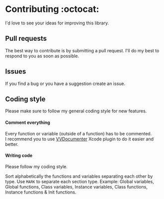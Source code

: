 Contributing :octocat:
======================
I'd love to see your ideas for improving this library.

## Pull requests
The best way to contribute is by submitting a pull request.
I'll do my best to respond to you as soon as possible.

## Issues
If you find a bug or you have a suggestion create an issue.

## Coding style
Please make sure to follow my general coding style for new features.

#### Comment everything
Every function or variable (outside of a function) has to be commented.<br>
I recommend you to use [VVDocumenter](https://github.com/onevcat/VVDocumenter-Xcode) Xcode plugin to do it easier and better.

#### Writing code
Please follow my coding style.

Sort alphabetically the functions and variables separating each other by type.
Use ```MARK``` to separate each section type.
Example: Global variables, Global functions, Class variables, Instance variables, Class functions, Instance functions & Init functions.
